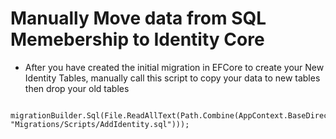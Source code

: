 # Manually Move data from SQL Memebership to Identity Core

- After you have created the initial migration in EFCore to create your New Identity Tables, manually call this script to copy your data to new tables then drop your old tables

```CSharp
            migrationBuilder.Sql(File.ReadAllText(Path.Combine(AppContext.BaseDirectory, "Migrations/Scripts/AddIdentity.sql")));
```
